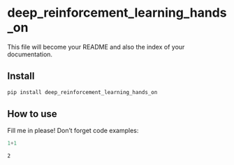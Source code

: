 deep_reinforcement_learning_hands_on
================

<!-- WARNING: THIS FILE WAS AUTOGENERATED! DO NOT EDIT! -->

This file will become your README and also the index of your
documentation.

## Install

``` sh
pip install deep_reinforcement_learning_hands_on
```

## How to use

Fill me in please! Don’t forget code examples:

``` python
1+1
```

    2
